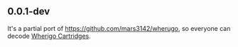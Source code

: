 ## 0.0.1-dev

It's a partial port of https://github.com/mars3142/wherugo, so everyone can decode [Wherigo Cartridges](https://www.wherigo.com/).
